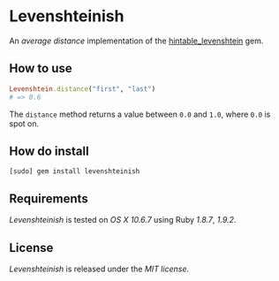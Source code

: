 # Levenshteinish

An *average distance* implementation of the [hintable_levenshtein](https://github.com/joshbuddy/hintable_levenshtein) gem.

## How to use

```` ruby
Levenshtein.distance("first", "last")
# => 0.6
````

The `distance` method returns a value between `0.0` and `1.0`, where `0.0` is spot on.

## How do install

    [sudo] gem install levenshteinish

## Requirements

*Levenshteinish* is tested on *OS X 10.6.7* using Ruby *1.8.7*, *1.9.2*.

## License

*Levenshteinish* is released under the *MIT license*.
